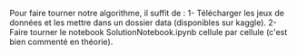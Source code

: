 Pour faire tourner notre algorithme, il suffit de :
1- Télécharger les jeux de données et les mettre dans un dossier data (disponibles sur kaggle).
2- Faire tourner le notebook SolutionNotebook.ipynb cellule par cellule (c'est bien commenté en théorie).
